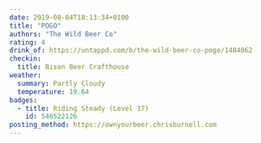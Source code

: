 ```yaml
---
date: 2019-08-04T18:13:34+0100
title: "POGO"
authors: "The Wild Beer Co"
rating: 4
drink_of: https://untappd.com/b/the-wild-beer-co-pogo/1484062
checkin:
  title: Bison Beer Crafthouse
weather:
  summary: Partly Cloudy
  temperature: 19.64
badges:
  - title: Riding Steady (Level 17)
    id: 546522126
posting_method: https://ownyourbeer.chrisburnell.com
---
```

